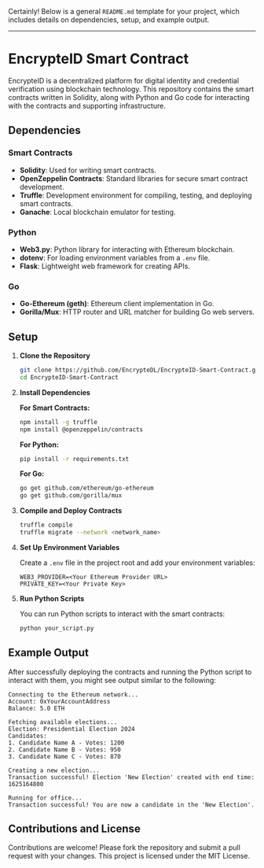 Certainly! Below is a general `README.md` template for your project, which includes details on dependencies, setup, and example output.

---

# EncrypteID Smart Contract

EncrypteID is a decentralized platform for digital identity and credential verification using blockchain technology. This repository contains the smart contracts written in Solidity, along with Python and Go code for interacting with the contracts and supporting infrastructure.


## Dependencies

### Smart Contracts
- **Solidity**: Used for writing smart contracts.
- **OpenZeppelin Contracts**: Standard libraries for secure smart contract development.
- **Truffle**: Development environment for compiling, testing, and deploying smart contracts.
- **Ganache**: Local blockchain emulator for testing.

### Python
- **Web3.py**: Python library for interacting with Ethereum blockchain.
- **dotenv**: For loading environment variables from a `.env` file.
- **Flask**: Lightweight web framework for creating APIs.

### Go
- **Go-Ethereum (geth)**: Ethereum client implementation in Go.
- **Gorilla/Mux**: HTTP router and URL matcher for building Go web servers.

## Setup

1. **Clone the Repository**
   ```bash
   git clone https://github.com/EncrypteDL/EncrypteID-Smart-Contract.git
   cd EncrypteID-Smart-Contract
   ```

2. **Install Dependencies**

   **For Smart Contracts:**
   ```bash
   npm install -g truffle
   npm install @openzeppelin/contracts
   ```

   **For Python:**
   ```bash
   pip install -r requirements.txt
   ```

   **For Go:**
   ```bash
   go get github.com/ethereum/go-ethereum
   go get github.com/gorilla/mux
   ```

3. **Compile and Deploy Contracts**
   ```bash
   truffle compile
   truffle migrate --network <network_name>
   ```

4. **Set Up Environment Variables**

   Create a `.env` file in the project root and add your environment variables:

   ```
   WEB3_PROVIDER=<Your Ethereum Provider URL>
   PRIVATE_KEY=<Your Private Key>
   ```

5. **Run Python Scripts**

   You can run Python scripts to interact with the smart contracts:
   ```bash
   python your_script.py
   ```

## Example Output

After successfully deploying the contracts and running the Python script to interact with them, you might see output similar to the following:

```plaintext
Connecting to the Ethereum network...
Account: 0xYourAccountAddress
Balance: 5.0 ETH

Fetching available elections...
Election: Presidential Election 2024
Candidates:
1. Candidate Name A - Votes: 1200
2. Candidate Name B - Votes: 950
3. Candidate Name C - Votes: 870

Creating a new election...
Transaction successful! Election 'New Election' created with end time: 1625164800

Running for office...
Transaction successful! You are now a candidate in the 'New Election'.
```

## Contributions and License

Contributions are welcome! Please fork the repository and submit a pull request with your changes. This project is licensed under the MIT License.

